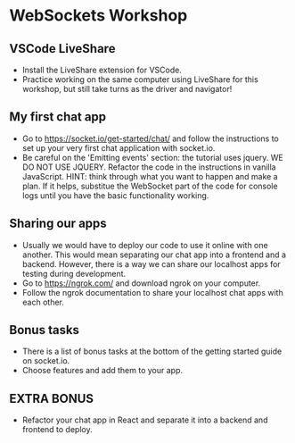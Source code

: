 # WebSockets Workshop

## VSCode LiveShare

- Install the LiveShare extension for VSCode.
- Practice working on the same computer using LiveShare for this workshop, but still take turns as the driver and navigator!

## My first chat app 

- Go to https://socket.io/get-started/chat/ and follow the instructions to set up your very first chat application with socket.io.
- Be careful on the 'Emitting events' section: the tutorial uses jquery. WE DO NOT USE JQUERY. Refactor the code in the instructions in vanilla JavaScript. HINT: think through what you want to happen and make a plan. If it helps, substitue the WebSocket part of the code for console logs until you have the basic functionality working.

## Sharing our apps

- Usually we would have to deploy our code to use it online with one another. This would mean separating our chat app into a frontend and a backend. However, there is a way we can share our localhost apps for testing during development.
- Go to https://ngrok.com/ and download ngrok on your computer.
- Follow the ngrok documentation to share your localhost chat apps with each other.

## Bonus tasks

- There is a list of bonus tasks at the bottom of the getting started guide on socket.io.
- Choose features and add them to your app.

## EXTRA BONUS 

- Refactor your chat app in React and separate it into a backend and frontend to deploy.
